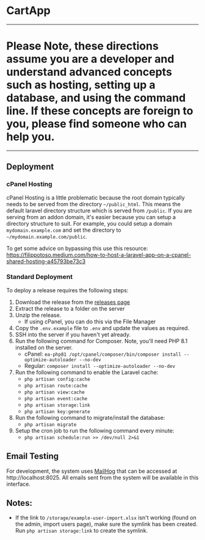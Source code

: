 # CartApp

***

# Please Note, these directions assume you are a developer and understand advanced concepts such as hosting, setting up a database, and using the command line. If these concepts are foreign to you, please find someone who can help you.

***

## Deployment

### cPanel Hosting

cPanel Hosting is a little problematic because the root domain typically needs to be served from the
directory `~/public_html`. This means the default laravel directory structure which is served
from `/public`. If you are serving from an addon domain, it's easier because you can setup a directory structure to
suit. For example, you could setup a domain `mydomain.example.com` and set the directory
to `~/mydomain.example.com/public`.

To get some advice on bypassing this use this
resource: https://filippotoso.medium.com/how-to-host-a-laravel-app-on-a-cpanel-shared-hosting-a45793be73c3

### Standard Deployment

To deploy a release requires the following steps:

1. Download the release from the [releases page](https://github.com/pixelated-au/CartApp/releases)
2. Extract the release to a folder on the server
1. Unzip the release.
    - If using cPanel, you can do this via the File Manager
1. Copy the `.env.example` file to `.env` and update the values as required.
2. SSH into the server if you haven't yet already.
2. Run the following command for Composer. Note, you'll need PHP 8.1 installed on the server.
    - cPanel: `ea-php81 /opt/cpanel/composer/bin/composer install --optimize-autoloader --no-dev`
    - Regular: `composer install --optimize-autoloader --no-dev`
2. Run the following command to enable the Laravel cache:
    - `php artisan config:cache`
    - `php artisan route:cache`
    - `php artisan view:cache`
    - `php artisan event:cache`
    - `php artisan storage:link`
    - `php artisan key:generate`
1. Run the following command to migrate/install the database:
    - `php artisan migrate`
1. Setup the cron job to run the following command every minute:
    - `php artisan schedule:run >> /dev/null 2>&1`

## Email Testing

For development, the system uses [MailHog](https://github.com/mailhog/MailHog) that can be accessed
at http://localhost:8025. All emails sent from the system
will be available in this interface.

## Notes:

- If the link to `/storage/example-user-import.xlsx` isn't working (found on the admin, import users page), make sure
  the symlink has been created. Run `php artisan storage:link` to create the symlink.

